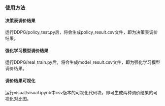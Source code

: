 ### 使用方法

#### 决策表调价结果

运行DDPG/policy_test.py后，将会生成policy_result.csv文件，即为决策表调价结果。

#### 强化学习模型调价结果

运行DDPG/real_train.py后，将会生成model_result.csv文件，即为强化学习模型调价结果。

#### 调价结果可视化

运行visual/visual.ipynb中csv版本的可视化代码块，即可生成两种调价结果的可视化对比图。